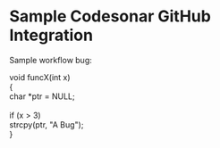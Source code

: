# Sample Codesonar GitHub Integration

Sample workflow bug:

void funcX(int x)<br />
{<br />
  char *ptr = NULL;<br />
  <br />
  if (x > 3)<br />
    strcpy(ptr, "A Bug");<br />
}
